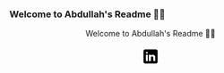 ### Welcome to Abdullah's Readme 🚶‍♂️

<!--
**Dementor28/Dementor28** is a ✨ _special_ ✨ repository because its `README.md` (this file) appears on your GitHub profile.

Here are some ideas to get you started:

- 🔭 I’m currently working on ...
- 🌱 I’m currently learning ...
- 👯 I’m looking to collaborate on ...
- 🤔 I’m looking for help with ...
- 💬 Ask me about ...
- 📫 How to reach me: ...
- 😄 Pronouns: ...
- ⚡ Fun fact: ...
-->
<div align='center'>
  <p> Welcome to Abdullah's Readme 🚶‍♂️</p>
  <!--  Linkedin Logo  -->
  <p align='center'>
    <a href="https://www.linkedin.com/in/abdullah-11503025b">
      <img src="https://raw.githubusercontent.com/simple-icons/simple-icons/develop/icons/linkedin.svg" alt="LinkedIn" height="30" style="vertical-align:top; margin:4px">
    </a>
  </p>
</div>



